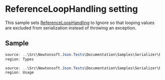 ﻿# ReferenceLoopHandling setting

This sample sets [ReferenceLoopHandling](T:Newtonsoft.Json.ReferenceLoopHandling) to Ignore so that looping values are excluded from serialization instead of throwing an exception.

## Sample

```csharp Types
source: ..\Src\Newtonsoft.Json.Tests\Documentation\Samples\Serializer\ReferenceLoopHandlingIgnore.cs
region: Types
```

```csharp Usage
source: ..\Src\Newtonsoft.Json.Tests\Documentation\Samples\Serializer\ReferenceLoopHandlingIgnore.cs
region: Usage
```
